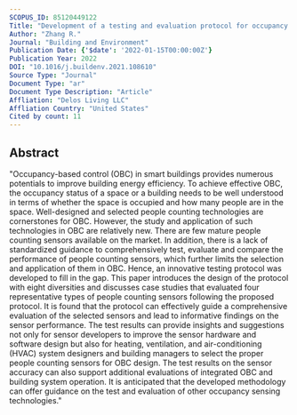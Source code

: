 ```yaml
---
SCOPUS_ID: 85120449122
Title: "Development of a testing and evaluation protocol for occupancy sensing technologies in building HVAC controls: A case study of representative people counting sensors"
Author: "Zhang R."
Journal: "Building and Environment"
Publication Date: {'$date': '2022-01-15T00:00:00Z'}
Publication Year: 2022
DOI: "10.1016/j.buildenv.2021.108610"
Source Type: "Journal"
Document Type: "ar"
Document Type Description: "Article"
Affliation: "Delos Living LLC"
Affliation Country: "United States"
Cited by count: 11
---
```


## Abstract
"Occupancy-based control (OBC) in smart buildings provides numerous potentials to improve building energy efficiency. To achieve effective OBC, the occupancy status of a space or a building needs to be well understood in terms of whether the space is occupied and how many people are in the space. Well-designed and selected people counting technologies are cornerstones for OBC. However, the study and application of such technologies in OBC are relatively new. There are few mature people counting sensors available on the market. In addition, there is a lack of standardized guidance to comprehensively test, evaluate and compare the performance of people counting sensors, which further limits the selection and application of them in OBC. Hence, an innovative testing protocol was developed to fill in the gap. This paper introduces the design of the protocol with eight diversities and discusses case studies that evaluated four representative types of people counting sensors following the proposed protocol. It is found that the protocol can effectively guide a comprehensive evaluation of the selected sensors and lead to informative findings on the sensor performance. The test results can provide insights and suggestions not only for sensor developers to improve the sensor hardware and software design but also for heating, ventilation, and air-conditioning (HVAC) system designers and building managers to select the proper people counting sensors for OBC design. The test results on the sensor accuracy can also support additional evaluations of integrated OBC and building system operation. It is anticipated that the developed methodology can offer guidance on the test and evaluation of other occupancy sensing technologies."
